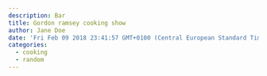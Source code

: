 ```yaml
---
description: Bar
title: Gordon ramsey cooking show
author: Jane Doe
date: 'Fri Feb 09 2018 23:41:57 GMT+0100 (Central European Standard Time)'
categories:
  - cooking
  - random
---
```

